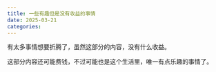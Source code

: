 ```yaml
---
title: 一些有趣但是没有收益的事情
date: 2025-03-21
categories:
---
```

有太多事情想要折腾了，虽然这部分的内容，没有什么收益。

这部分内容还可能费钱，不过可能也是这个生活里，唯一有点乐趣的事情了。